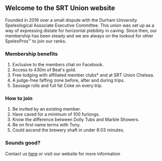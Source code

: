 ## Welcome to the SRT Union website

Founded in 2019 over a small dispute with the Durham University Speleological Associate Executive Committee. This union was set up as a way of expressing distate for horizontal plebibity in caving. Since then, our membership has been steady and we are always on the lookout for other SpeleoPros™ to join our ranks. 

### Membership benefits

1. Exclusive to the members chat on Facebook.
2. Access to 430m of Beal's gold.
3. Free lodging with affiliated member clubs* and at SRT Union Chelsea.
4. A judge-free faffing zone before, after and during trips.
5. Sausage rolls and full fat Coke on every trip.

### How to join

1. Be invited by an existing member.
2. Have caved for a minimum of 100 furlongs.
3. Know the difference between Dolly Tubs and Marble Showers.
4. Be on first name terms with Tony.
5. Could ascend the brewery shaft in under 8:03 minutes.

### Sounds good?

Contact us [here](mailto:speleological.association@durham.ac.uk)
or visit our website for more information

